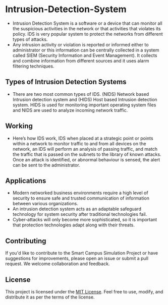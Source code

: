 # Intrusion-Detection-System

- Intrusion Detection System is a software or a device that can monitor all the suspicious activities in the network or that activities that violates its policy. IDS is very popular system to protect the networks from different types of attacks.
- Any intrusion activity or violation is reported or informed either to administrator or this information can be centrally collected in a system called SIEM (Security Information and Event Management). It collects and combine information from different sources and it uses alarm filtering techniques.

## Types of Intrusion Detection Systems

- There are two most common types of IDS. (NIDS) Network based Intrusion detection system and (HIDS) Host based Intrusion detection system. HIDS is used for monitoring important operating system files and NIDS are used to analyze incoming network traffic.

## Working

- Here’s how IDS work, IDS when placed at a strategic point or points within a network to monitor traffic to and from all devices on the network, an IDS will perform an analysis of passing traffic, and match the traffic that is passed on the subnets to the library of known attacks. Once an attack is identified, or abnormal behaviour is sensed, the alert can be sent to the administrator.

## Applications

- Modern networked business environments require a high level of security to ensure safe and trusted communication of information between various organizations.
- An intrusion detection system acts as an adaptable safeguard technology for system security after traditional technologies fail.
- Cyber-attacks will only become more sophisticated, so it is important that protection technologies adapt along with their threats.

## Contributing

If you'd like to contribute to the Smart Campus Simulation Project or have suggestions for improvements, please open an issue or submit a pull request. We welcome collaboration and feedback.

## License

This project is licensed under the [MIT License](LICENSE). Feel free to use, modify, and distribute it as per the terms of the license.
